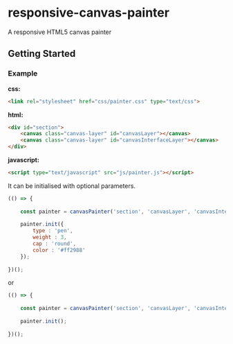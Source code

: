 # responsive-canvas-painter
A responsive HTML5 canvas painter

## Getting Started
### Example

**css:**

```html
<link rel="stylesheet" href="css/painter.css" type="text/css">
```

**html:**

```html
<div id="section">
	<canvas class="canvas-layer" id="canvasLayer"></canvas>
	<canvas class="canvas-layer" id="canvasInterfaceLayer"></canvas>
</div>
```

**javascript:**

```html
<script type="text/javascript" src="js/painter.js"></script>
```

It can be initialised with optional parameters.

```javascript
(() => {
	
	const painter = canvasPainter('section', 'canvasLayer', 'canvasInterfaceLayer', '500', '500');
	
	painter.init({
		type : 'pen', 
		weight : 3, 
		cap : 'round',
		color : '#ff2988'
	});
	
})();
```

or

```javascript
(() => {
	
	const painter = canvasPainter('section', 'canvasLayer', 'canvasInterfaceLayer', '500', '500');
	
	painter.init();
	
})();
```
